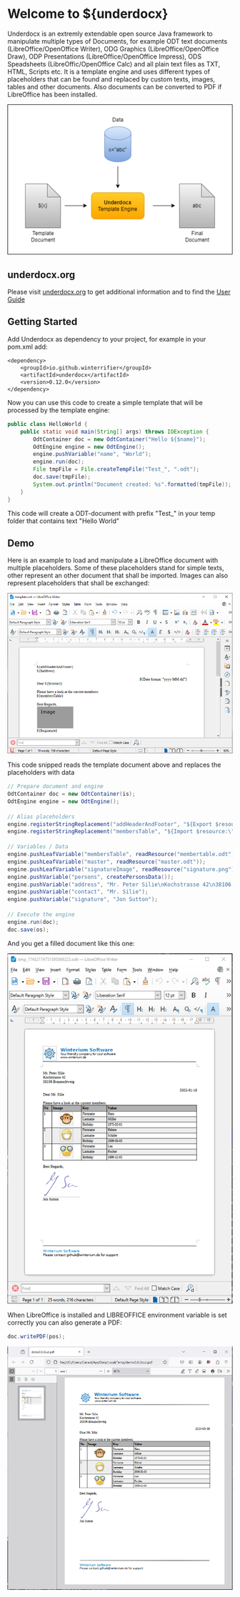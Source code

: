 # Welcome to ${underdocx}

Underdocx is an extremly extendable open source Java framework to manipulate 
multiple types of Documents, for example ODT text documents (LibreOffice/OpenOffice Writer), 
ODG Graphics (LibreOffice/OpenOffice Draw), ODP Presentations (LibreOffice/OpenOffice Impress), 
ODS Speadsheets (LibreOffic/OpenOffice Calc) and all plain text files as TXT, HTML, Scripts etc.
It is a template engine and 
uses different types of placeholders that can be
found and replaced by custom texts, images, tables and other documents.
Also documents can be converted to PDF if LibreOffice has been installed.

![Overview](doc/images/overview.png)

## underdocx.org
Please visit [underdocx.org](https://underdocx.org) to get additional information and
to find the [User Guide](https://underdocx.org/guide.html)

## Getting Started
Add Underdocx as dependency to your project, for example in your pom.xml add:
```
<dependency>
    <groupId>io.github.winterrifier</groupId>
    <artifactId>underdocx</artifactId>
    <version>0.12.0</version>
</dependency>
```

Now you can use this code to create a simple template that will be
processed by the template engine:

```java
public class HelloWorld {
    public static void main(String[] args) throws IOException {
        OdtContainer doc = new OdtContainer("Hello ${$name}");
        OdtEngine engine = new OdtEngine();
        engine.pushVariable("name", "World");
        engine.run(doc);
        File tmpFile = File.createTempFile("Test_", ".odt");
        doc.save(tmpFile);
        System.out.println("Document created: %s".formatted(tmpFile));
    }
}
```
This code will create a ODT-document with prefix "Test_" in your temp folder that contains text "Hello World"

## Demo

Here is an example to load and manipulate a LibreOffice document with multiple placeholders.
Some of these placeholders stand for simple texts, other represent an other
document that shall be imported. Images can also represent placeholders that shall be exchanged:

![Unchanged Doc](doc/images/demo/demoUnchanged.png)

This code snipped reads the template document above and replaces the placeholders with data

```java
// Prepare document and engine
OdtContainer doc = new OdtContainer(is);
OdtEngine engine = new OdtEngine();

// Alias placeholders
engine.registerStringReplacement("addHeaderAndFooter", "${Export $resource:\"master\"} ");
engine.registerStringReplacement("membersTable", "${Import $resource:\"membersTable\"} ");

// Variables / Data
engine.pushLeafVariable("membersTable", readResource("membertable.odt"));
engine.pushLeafVariable("master", readResource("master.odt"));
engine.pushLeafVariable("signatureImage", readResource("signature.png"));
engine.pushVariable("persons", createPersonsData());
engine.pushVariable("address", "Mr. Peter Silie\nKochstrasse 42\n38106 Braunschweig");
engine.pushVariable("contact", "Mr. Silie");
engine.pushVariable("signature", "Jon Sutton");

// Execute the engine
engine.run(doc);
doc.save(os);
```
And you get a filled document like this one:

![Changed Doc](doc/images/demo/demoChanged.png)

When LibreOffice is installed and LIBREOFFICE environment variable is set correctly you 
can also generate a PDF:

```java
doc.writePDF(pos);
```
![generated PDF](doc/images/demo/demoPdf.png)
